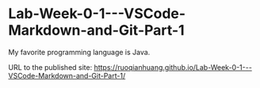 # Lab-Week-0-1---VSCode-Markdown-and-Git-Part-1
My favorite programming language is Java.

URL to the published site: https://ruoqianhuang.github.io/Lab-Week-0-1---VSCode-Markdown-and-Git-Part-1/
